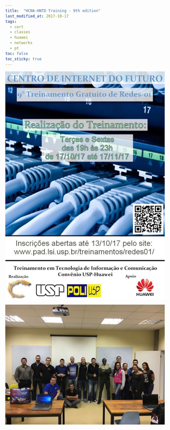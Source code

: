 ```yaml
---
title:  "HCNA-HNTD Training - 9th edition"
last_modified_at: 2017-10-17
tags:
  - cert
  - classes
  - huawei
  - networks
  - pt
toc: false
toc_sticky: true
---
```


![](/assets/images/posts/2017-10-17-hntd-09/01.jpeg)

![](/assets/images/posts/2017-10-17-hntd-09/02.JPG)
